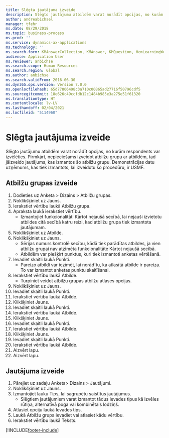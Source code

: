 ```yaml
---
title: Slēgta jautājuma izveide
description: Slēgto jautājumu atbildēm varat norādīt opcijas, no kurām respondents var izvēlēties.
author: andreabichsel
manager: tfehr
ms.date: 08/29/2018
ms.topic: business-process
ms.prod: ''
ms.service: dynamics-ax-applications
ms.technology: ''
ms.search.form: KMAnswerCollection, KMAnswer, KMQuestion, HcmLearningWorkspace
audience: Application User
ms.reviewer: anbichse
ms.search.scope: Human Resources
ms.search.region: Global
ms.author: anbichse
ms.search.validFrom: 2016-06-30
ms.dyn365.ops.version: Version 7.0.0
ms.openlocfilehash: 65d77806498c3a710c00865ad27716f50796cdf5
ms.sourcegitcommit: 18e626c49ccfdb12c1484b985e3a275e51f61320
ms.translationtype: HT
ms.contentlocale: lv-LV
ms.lasthandoff: 02/04/2021
ms.locfileid: "5114960"
---
```

# <a name="create-a-closed-ended-question"></a>Slēgta jautājuma izveide



Slēgto jautājumu atbildēm varat norādīt opcijas, no kurām respondents var izvēlēties. Pirmkārt, nepieciešams izveidot atbilžu grupu ar atbildēm, tad jāizveido jautājums, kas izmantos šo atbilžu grupu. Demonstrācijas datu uzņēmums, kas tiek izmantots, lai izveidotu šo procedūru, ir USMF.


## <a name="create-an-answer-group"></a>Atbilžu grupas izveide
1. Dodieties uz Anketa > Dizains > Atbilžu grupas.
2. Noklikšķiniet uz Jauns.
3. Ierakstiet vērtību laukā Atbilžu grupa.
4. Apraksta laukā ierakstiet vērtību.
    * Izmantojiet funkcionalitāti Kārtot nejaušā secībā, lai nejauši izvietotu atbildes citā secībā katru reizi, kad atbilžu grupa tiek izmantota jautājumam.  
5. Noklikšķiniet uz Atbilde.
6. Noklikšķiniet uz Jauns.
    * Sērijas numurs kontrolē secību, kādā tiek parādītas atbildes, ja vien atbilžu grupai nav atzīmēta funkcionalitāte Kārtot nejaušā secībā.  
    * Atbildēm var piešķirt punktus, kuri tiek izmantoti anketas vērtēšanā.  
7. Ievadiet skaitli laukā Punkti.
    * Pareizo atbildi var iezīmēt, lai norādītu, ka atlasītā atbilde ir pareiza. To var izmantot anketas punktu skaitīšanai.  
8. Ierakstiet vērtību laukā Atbilde.
    * Turpiniet veidot atbilžu grupas atbilžu atlases opcijas.  
9. Noklikšķiniet uz Jauns.
10. Ievadiet skaitli laukā Punkti.
11. Ierakstiet vērtību laukā Atbilde.
12. Klikšķiniet Jauns.
13. Ievadiet skaitli laukā Punkti.
14. Ierakstiet vērtību laukā Atbilde.
15. Klikšķiniet Jauns.
16. Ievadiet skaitli laukā Punkti.
17. Ierakstiet vērtību laukā Atbilde.
18. Klikšķiniet Jauns.
19. Ievadiet skaitli laukā Punkti.
20. Ierakstiet vērtību laukā Atbilde.
21. Aizvērt lapu.
22. Aizvērt lapu.

## <a name="create-the-question"></a>Jautājuma izveide
1. Pārejiet uz sadaļu Anketa> Dizains > Jautājumi.
2. Noklikšķiniet uz Jauns.
3. Izmantojiet lauku Tips, lai sagrupētu saistītus jautājumus.
    * Slēgtiem jautājumiem varat izmantot tādus ievades tipus kā izvēles rūtiņa, alternatīvā poga vai kombinētais lodziņš.  
4. Atlasiet opciju laukā Ievades tips.
5. Laukā Atbilžu grupa ievadiet vai atlasiet kādu vērtību.
6. Ierakstiet vērtību laukā Teksts.



[!INCLUDE[footer-include](../includes/footer-banner.md)]